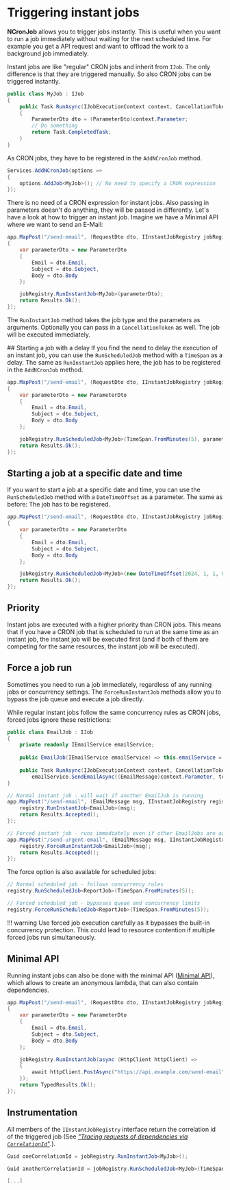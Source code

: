 # Triggering instant jobs

**NCronJob** allows you to trigger jobs instantly. This is useful when you want to run a job immediately without waiting for the next scheduled time. For example you get a API request and want to offload the work to a background job immediately.

Instant jobs are like "regular" CRON jobs and inherit from `IJob`. The only difference is that they are triggered manually.
So also CRON jobs can be triggered instantly.

```csharp
public class MyJob : IJob
{
    public Task RunAsync(IJobExecutionContext context, CancellationToken token)
    {
        ParameterDto dto = (ParameterDto)context.Parameter;
        // Do something
        return Task.CompletedTask;
    }
}
```

As CRON jobs, they have to be registered in the `AddNCronJob` method.

```csharp
Services.AddNCronJob(options => 
{
    options.AddJob<MyJob>(); // No need to specify a CRON expression
});
```

There is no need of a CRON expression for instant jobs. Also passing in parameters doesn't do anything, they will be passed in differently. Let's have a look at how to trigger an instant job. Imagine we have a Minimal API where we want to send an E-Mail:

```csharp
app.MapPost("/send-email", (RequestDto dto, IInstantJobRegistry jobRegistry) => 
{
    var parameterDto = new ParameterDto
    {
        Email = dto.Email,
        Subject = dto.Subject,
        Body = dto.Body
    };

    jobRegistry.RunInstantJob<MyJob>(parameterDto);
    return Results.Ok();
});
```

The `RunInstantJob` method takes the job type and the parameters as arguments. Optionally you can pass in a `CancellationToken` as well. The job will be executed immediately.

## Starting a job with a delay
If you find the need to delay the execution of an instant job, you can use the `RunScheduledJob` method with a `TimeSpan` as a delay. The same as `RunInstantJob` applies here, the job has to be registered in the `AddNCronJob` method.

```csharp
app.MapPost("/send-email", (RequestDto dto, IInstantJobRegistry jobRegistry) => 
{
    var parameterDto = new ParameterDto
    {
        Email = dto.Email,
        Subject = dto.Subject,
        Body = dto.Body
    };

    jobRegistry.RunScheduledJob<MyJob>(TimeSpan.FromMinutes(5), parameterDto);
    return Results.Ok();
});
```

## Starting a job at a specific date and time
If you want to start a job at a specific date and time, you can use the `RunScheduledJob` method with a `DateTimeOffset` as a parameter. The same as before: The job has to be registered.

```csharp
app.MapPost("/send-email", (RequestDto dto, IInstantJobRegistry jobRegistry) => 
{
    var parameterDto = new ParameterDto
    {
        Email = dto.Email,
        Subject = dto.Subject,
        Body = dto.Body
    };

    jobRegistry.RunScheduledJob<MyJob>(new DateTimeOffset(2024, 1, 1, 0, 0, 0, TimeSpan.FromHours(2)), parameterDto);
    return Results.Ok();
});
```

## Priority
Instant jobs are executed with a higher priority than CRON jobs. This means that if you have a CRON job that is scheduled to run at the same time as an instant job, the instant job will be executed first (and if both of them are competing for the same resources, the instant job will be executed).

## Force a job run

Sometimes you need to run a job immediately, regardless of any running jobs or concurrency settings. The `ForceRunInstantJob` methods allow you to bypass the job queue and execute a job directly.

While regular instant jobs follow the same concurrency rules as CRON jobs, forced jobs ignore these restrictions:

```csharp
public class EmailJob : IJob 
{
    private readonly IEmailService emailService;
    
    public EmailJob(IEmailService emailService) => this.emailService = emailService;
    
    public Task RunAsync(IJobExecutionContext context, CancellationToken token) =>
        emailService.SendEmailAsync((EmailMessage)context.Parameter, token);
}

// Normal instant job - will wait if another EmailJob is running
app.MapPost("/send-email", (EmailMessage msg, IInstantJobRegistry registry) => {
    registry.RunInstantJob<EmailJob>(msg);
    return Results.Accepted();
});

// Forced instant job - runs immediately even if other EmailJobs are active
app.MapPost("/send-urgent-email", (EmailMessage msg, IInstantJobRegistry registry) => {
    registry.ForceRunInstantJob<EmailJob>(msg); 
    return Results.Accepted();
});
```

The force option is also available for scheduled jobs:

```csharp
// Normal scheduled job - follows concurrency rules
registry.RunScheduledJob<ReportJob>(TimeSpan.FromMinutes(5));

// Forced scheduled job - bypasses queue and concurrency limits
registry.ForceRunScheduledJob<ReportJob>(TimeSpan.FromMinutes(5));
```

!!! warning
    Use forced job execution carefully as it bypasses the built-in concurrency protection. This could lead to resource contention if multiple forced jobs run simultaneously.

## Minimal API
Running instant jobs can also be done with the minimal API ([Minimal API](minimal-api.md)), which allows to create an anonymous lambda, that can also contain dependencies.

```csharp
app.MapPost("/send-email", (RequestDto dto, IInstantJobRegistry jobRegistry) => 
{
    var parameterDto = new ParameterDto
    {
        Email = dto.Email,
        Subject = dto.Subject,
        Body = dto.Body
    };

    jobRegistry.RunInstantJob(async (HttpClient httpClient) => 
    {
        await httpClient.PostAsync("https://api.example.com/send-email", new StringContent(JsonSerializer.Serialize(parameterDto)));
    });
    return TypedResults.Ok();
});
```

## Instrumentation

All members of the `IInstantJobRegistry` interface return the correlation id of the triggered job (See [*"Tracing requests of dependencies via `CorrelationId`"*](./model-dependencies.md#tracing-requests-of-dependencies-via-correlationid).).

```csharp
Guid oneCorrelationId = jobRegistry.RunInstantJob<MyJob>();

Guid anotherCorrelationId = jobRegistry.RunScheduledJob<MyJob>(TimeSpan.FromMinutes(5));

[...]
```
